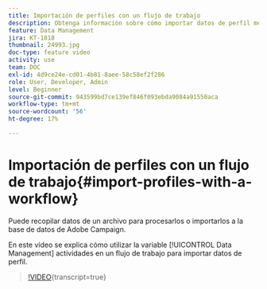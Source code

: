 ```yaml
---
title: Importación de perfiles con un flujo de trabajo
description: Obtenga información sobre cómo importar datos de perfil mediante un flujo de trabajo.
feature: Data Management
jira: KT-1818
thumbnail: 24993.jpg
doc-type: feature video
activity: use
team: DOC
exl-id: 4d9ce24e-cd01-4b81-8aee-58c58ef2f286
role: User, Developer, Admin
level: Beginner
source-git-commit: 943599bd7ce139ef846f093ebda9084a91550aca
workflow-type: tm+mt
source-wordcount: '56'
ht-degree: 17%

---
```


# Importación de perfiles con un flujo de trabajo{#import-profiles-with-a-workflow}

Puede recopilar datos de un archivo para procesarlos o importarlos a la base de datos de Adobe Campaign.

En este vídeo se explica cómo utilizar la variable [!UICONTROL Data Management] actividades en un flujo de trabajo para importar datos de perfil.

>[!VIDEO](https://video.tv.adobe.com/v/24993?learn=on){transcript=true}
